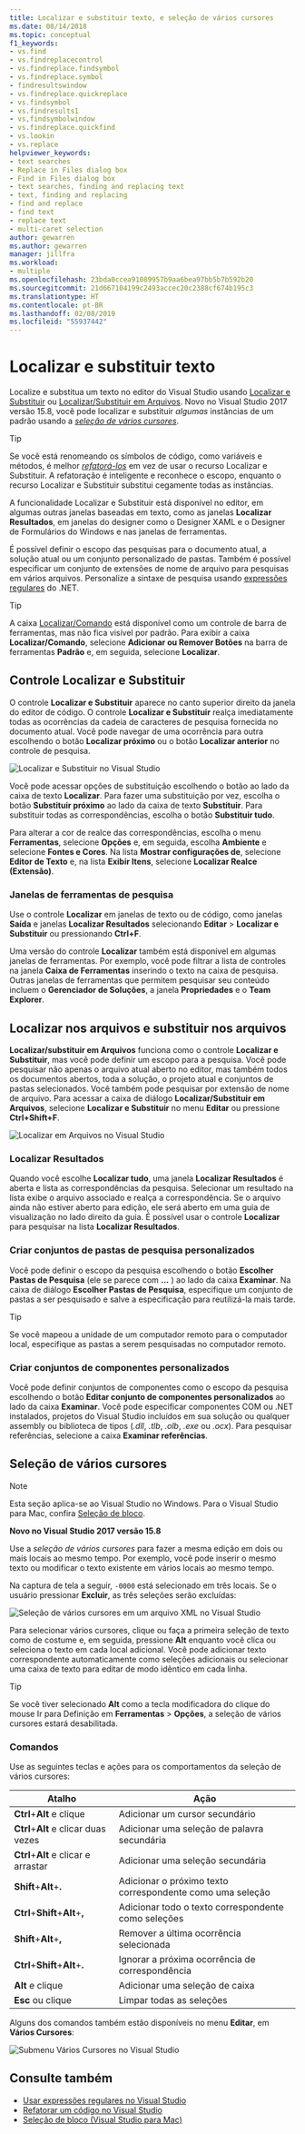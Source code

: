 ```yaml
---
title: Localizar e substituir texto, e seleção de vários cursores
ms.date: 08/14/2018
ms.topic: conceptual
f1_keywords:
- vs.find
- vs.findreplacecontrol
- vs.findreplace.findsymbol
- vs.findreplace.symbol
- findresultswindow
- vs.findreplace.quickreplace
- vs.findsymbol
- vs.findresults1
- vs,findsymbolwindow
- vs.findreplace.quickfind
- vs.lookin
- vs.replace
helpviewer_keywords:
- text searches
- Replace in Files dialog box
- Find in Files dialog box
- text searches, finding and replacing text
- text, finding and replacing
- find and replace
- find text
- replace text
- multi-caret selection
author: gewarren
ms.author: gewarren
manager: jillfra
ms.workload:
- multiple
ms.openlocfilehash: 23bda0ccea91089957b9aa6bea97bb5b7b592b20
ms.sourcegitcommit: 21d667104199c2493accec20c2388cf674b195c3
ms.translationtype: HT
ms.contentlocale: pt-BR
ms.lasthandoff: 02/08/2019
ms.locfileid: "55937442"
---
```

# <a name="find-and-replace-text"></a>Localizar e substituir texto

Localize e substitua um texto no editor do Visual Studio usando [Localizar e Substituir](#find-and-replace-control) ou [Localizar/Substituir em Arquivos](#find-in-files-and-replace-in-files). Novo no Visual Studio 2017 versão 15.8, você pode localizar e substituir *algumas* instâncias de um padrão usando a *[seleção de vários cursores](#multi-caret-selection)*.

> [!TIP]
> Se você está renomeando os símbolos de código, como variáveis e métodos, é melhor *[refatorá-los](../ide/reference/rename.md)* em vez de usar o recurso Localizar e Substituir. A refatoração é inteligente e reconhece o escopo, enquanto o recurso Localizar e Substituir substitui cegamente todas as instâncias.

A funcionalidade Localizar e Substituir está disponível no editor, em algumas outras janelas baseadas em texto, como as janelas **Localizar Resultados**, em janelas do designer como o Designer XAML e o Designer de Formulários do Windows e nas janelas de ferramentas.

É possível definir o escopo das pesquisas para o documento atual, a solução atual ou um conjunto personalizado de pastas. Também é possível especificar um conjunto de extensões de nome de arquivo para pesquisas em vários arquivos. Personalize a sintaxe de pesquisa usando [expressões regulares](../ide/using-regular-expressions-in-visual-studio.md) do .NET.

> [!TIP]
> A caixa [Localizar/Comando](../ide/find-command-box.md) está disponível como um controle de barra de ferramentas, mas não fica visível por padrão. Para exibir a caixa **Localizar/Comando**, selecione **Adicionar ou Remover Botões** na barra de ferramentas **Padrão** e, em seguida, selecione **Localizar**.

## <a name="find-and-replace-control"></a>Controle Localizar e Substituir

O controle **Localizar e Substituir** aparece no canto superior direito da janela do editor de código. O controle **Localizar e Substituir** realça imediatamente todas as ocorrências da cadeia de caracteres de pesquisa fornecida no documento atual. Você pode navegar de uma ocorrência para outra escolhendo o botão **Localizar próximo** ou o botão **Localizar anterior** no controle de pesquisa.

![Localizar e Substituir no Visual Studio](media/find-and-replace-box.png)

Você pode acessar opções de substituição escolhendo o botão ao lado da caixa de texto **Localizar**. Para fazer uma substituição por vez, escolha o botão **Substituir próximo** ao lado da caixa de texto **Substituir**. Para substituir todas as correspondências, escolha o botão **Substituir tudo**.

Para alterar a cor de realce das correspondências, escolha o menu **Ferramentas**, selecione **Opções** e, em seguida, escolha **Ambiente** e selecione **Fontes e Cores**. Na lista **Mostrar configurações de**, selecione **Editor de Texto** e, na lista **Exibir Itens**, selecione **Localizar Realce (Extensão)**.

### <a name="search-tool-windows"></a>Janelas de ferramentas de pesquisa

Use o controle **Localizar** em janelas de texto ou de código, como janelas **Saída** e janelas **Localizar Resultados** selecionando **Editar** > **Localizar e Substituir** ou pressionando **Ctrl+F**.

Uma versão do controle **Localizar** também está disponível em algumas janelas de ferramentas. Por exemplo, você pode filtrar a lista de controles na janela **Caixa de Ferramentas** inserindo o texto na caixa de pesquisa. Outras janelas de ferramentas que permitem pesquisar seu conteúdo incluem o **Gerenciador de Soluções**, a janela **Propriedades** e o **Team Explorer**.

## <a name="find-in-files-and-replace-in-files"></a>Localizar nos arquivos e substituir nos arquivos

**Localizar/substituir em Arquivos** funciona como o controle **Localizar e Substituir**, mas você pode definir um escopo para a pesquisa. Você pode pesquisar não apenas o arquivo atual aberto no editor, mas também todos os documentos abertos, toda a solução, o projeto atual e conjuntos de pastas selecionados. Você também pode pesquisar por extensão de nome de arquivo. Para acessar a caixa de diálogo **Localizar/Substituir em Arquivos**, selecione **Localizar e Substituir** no menu **Editar** ou pressione **Ctrl+Shift+F**.

![Localizar em Arquivos no Visual Studio](media/find-in-files-box.png)

### <a name="find-results"></a>Localizar Resultados

Quando você escolhe **Localizar tudo**, uma janela **Localizar Resultados** é aberta e lista as correspondências da pesquisa. Selecionar um resultado na lista exibe o arquivo associado e realça a correspondência. Se o arquivo ainda não estiver aberto para edição, ele será aberto em uma guia de visualização no lado direito da guia. É possível usar o controle **Localizar** para pesquisar na lista **Localizar Resultados**.

### <a name="create-custom-search-folder-sets"></a>Criar conjuntos de pastas de pesquisa personalizados

Você pode definir o escopo da pesquisa escolhendo o botão **Escolher Pastas de Pesquisa** (ele se parece com **...** ) ao lado da caixa **Examinar**. Na caixa de diálogo **Escolher Pastas de Pesquisa**, especifique um conjunto de pastas a ser pesquisado e salve a especificação para reutilizá-la mais tarde.

> [!TIP]
> Se você mapeou a unidade de um computador remoto para o computador local, especifique as pastas a serem pesquisadas no computador remoto.

### <a name="create-custom-component-sets"></a>Criar conjuntos de componentes personalizados

Você pode definir conjuntos de componentes como o escopo da pesquisa escolhendo o botão **Editar conjunto de componentes personalizados** ao lado da caixa **Examinar**. Você pode especificar componentes COM ou .NET instalados, projetos do Visual Studio incluídos em sua solução ou qualquer assembly ou biblioteca de tipos (*.dll*, *.tlb*, *.olb*, *.exe* ou *.ocx*). Para pesquisar referências, selecione a caixa **Examinar referências**.

## <a name="multi-caret-selection"></a>Seleção de vários cursores

> [!NOTE]
> Esta seção aplica-se ao Visual Studio no Windows. Para o Visual Studio para Mac, confira [Seleção de bloco](/visualstudio/mac/block-selection).

**Novo no Visual Studio 2017 versão 15.8**

Use a *seleção de vários cursores* para fazer a mesma edição em dois ou mais locais ao mesmo tempo. Por exemplo, você pode inserir o mesmo texto ou modificar o texto existente em vários locais ao mesmo tempo.

Na captura de tela a seguir, `-0000` está selecionado em três locais. Se o usuário pressionar **Excluir**, as três seleções serão excluídas:

![Seleção de vários cursores em um arquivo XML no Visual Studio](media/multi-caret-selection.png)

Para selecionar vários cursores, clique ou faça a primeira seleção de texto como de costume e, em seguida, pressione **Alt** enquanto você clica ou seleciona o texto em cada local adicional. Você pode adicionar texto correspondente automaticamente como seleções adicionais ou selecionar uma caixa de texto para editar de modo idêntico em cada linha.

> [!TIP]
> Se você tiver selecionado **Alt** como a tecla modificadora do clique do mouse Ir para Definição em **Ferramentas** > **Opções**, a seleção de vários cursores estará desabilitada.

### <a name="commands"></a>Comandos

Use as seguintes teclas e ações para os comportamentos da seleção de vários cursores:

|Atalho|Ação|
|-|-|
|**Ctrl**+**Alt** e clique|Adicionar um cursor secundário|
|**Ctrl**+**Alt** e clicar duas vezes|Adicionar uma seleção de palavra secundária|
|**Ctrl**+**Alt** e clicar e arrastar|Adicionar uma seleção secundária|
|**Shift**+**Alt**+**.**|Adicionar o próximo texto correspondente como uma seleção|
|**Ctrl**+**Shift**+**Alt**+**,**|Adicionar todo o texto correspondente como seleções|
|**Shift**+**Alt**+**,**|Remover a última ocorrência selecionada|
|**Ctrl**+**Shift**+**Alt**+**.**|Ignorar a próxima ocorrência de correspondência|
|**Alt** e clique|Adicionar uma seleção de caixa|
|**Esc** ou clique|Limpar todas as seleções|

Alguns dos comandos também estão disponíveis no menu **Editar**, em **Vários Cursores**:

![Submenu Vários Cursores no Visual Studio](media/edit-menu-multiple-carets.png)

## <a name="see-also"></a>Consulte também

- [Usar expressões regulares no Visual Studio](../ide/using-regular-expressions-in-visual-studio.md)
- [Refatorar um código no Visual Studio](../ide/refactoring-in-visual-studio.md)
- [Seleção de bloco (Visual Studio para Mac)](/visualstudio/mac/block-selection)